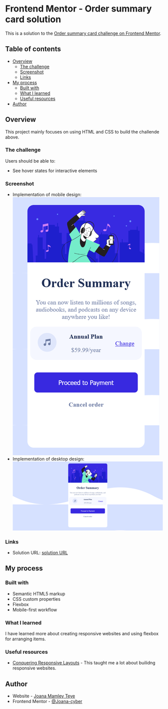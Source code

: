 # Frontend Mentor - Order summary card solution

This is a solution to the [Order summary card challenge on Frontend Mentor](https://www.frontendmentor.io/challenges/order-summary-component-QlPmajDUj). 

## Table of contents

- [Overview](#overview)
  - [The challenge](#the-challenge)
  - [Screenshot](#screenshot)
  - [Links](#links)
- [My process](#my-process)
  - [Built with](#built-with)
  - [What I learned](#what-i-learned)
  - [Useful resources](#useful-resources)
- [Author](#author)

## Overview
This project mainly focuses on using HTML and CSS to build the challende above.

### The challenge

Users should be able to:

- See hover states for interactive elements

### Screenshot
- Implementation of mobile design: ![Implementation of Mobile design](./solution_pics/Mobile_interface.png)
- Implementation of desktop design: ![Implementation of Desktop design](./solution_pics/Desktop_interface.png)


### Links

- Solution URL: [solution URL](https://github.com/Joana-cyber/frontendMentor)
<!-- - Live Site URL: [Add live site URL here](https://your-live-site-url.com) -->

## My process

### Built with

- Semantic HTML5 markup
- CSS custom properties
- Flexbox
- Mobile-first workflow


### What I learned
I have learned more about creating responsive websites and using flexbox for arranging items. 



### Useful resources

- [Conquering Responsive Layouts](https://courses.kevinpowell.co/conquering-responsive-layouts) - This taught me a lot about builidng responsive websites.



## Author

- Website - [Joana Mamley Teye](#)
- Frontend Mentor - [@Joana-cyber](https://www.frontendmentor.io/profile/Joana-cyber)